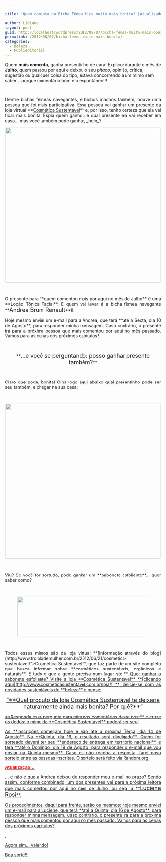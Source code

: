 ```yaml
---

title: 'Quem comenta no Bicha Fêmea fica muito mais bonita! [Atualizado]'

author: Lidiane
layout: post
guid: http://localhost/wordpress/2012/08/07/bicha-femea-muito-mais-bonita/
permalink: /2012/08/07/bicha-femea-muito-mais-bonita/
categories:
  - Beleza
  - Publieditorial
---
```

Quem **mais comenta**, ganha presentinho de cara! Explico: durante o mês de **Julho**, quem passou por aqui e deixou o seu _pitaco_, opinião, crítica, sugestão ou qualquer coisa do tipo, estava concorrendo a um mimo sem saber… porque comentário bom é o espontâneo!!!

&nbsp;

<p align="justify">
  Dentre bichas fêmeas navegantes, e bichos machos também, houve uma pessoa que foi mais participativa. Essa pessoa vai ganhar um presente da loja virtual **<a href="http://www.trololodemulher.com.br/2012/06/21/cosmetica-sustentavel/">Cosmética Sustentável</a>** e, por isso, tenho certeza que ela vai ficar mais bonita. Espia quem ganhou e qual presente ela vai receber em casa… mas você também pode ganhar, _hein_?
</p>

<!--more-->

<p align="center">
  <a href="http://www.trololodemulher.com.br/2012/08/07/bicha-femea-muito-mais-bonita/locao-tonica-facial/" rel="attachment wp-att-8981"><img class="alignnone size-full wp-image-8981" title="LOCAO TONICA FACIAL" src="http://www.trololodemulher.com.br/blog/wp-content/uploads/2012/08/LOCAO-TONICA-FACIAL.jpg" alt="" width="500" height="500" /></a>
</p>

&nbsp;

<p align="justify">
  O presente para **quem comentou mais por aqui no mês de Julho** é uma **Loção Tônica Facial**. E quem vai levar é a bicha fêmea navegante **<span style="font-size: large;">Andrea Brum Renault</span>**!!!
</p>

<p align="justify">
  Hoje mesmo enviei um e-mail para a Andrea, que terá **até a Sexta, dia 10 de Agosto**, para responder minha mensagem. Caso contrário, o presente irá para a próxima pessoa que mais comentou por aqui no mês passado. Vamos para as cenas dos próximos capítulos?
</p>

&nbsp;

<p align="center">
  **<span style="font-size: large;">…e você se perguntando: posso ganhar presente também?</span>**
</p>

&nbsp;

<p align="justify">
  Claro que pode, bonita! Olha logo aqui abaixo qual presentinho pode ser seu também, e chegar na sua casa:
</p>

&nbsp;

<p align="center">
  <a href="http://www.trololodemulher.com.br/2012/08/07/bicha-femea-muito-mais-bonita/sabonete-esfoliante/" rel="attachment wp-att-8982"><img class="alignnone size-full wp-image-8982" title="SABONETE ESFOLIANTE" src="http://www.trololodemulher.com.br/blog/wp-content/uploads/2012/08/SABONETE-ESFOLIANTE.jpg" alt="" width="500" height="500" /></a>
</p>

&nbsp;

<p align="justify">
  Viu? Se você for sortuda, pode ganhar um **sabonete esfoliante**… quer saber como?
</p>

&nbsp;

<p align="center">
  <a href="http://www.trololodemulher.com.br/2012/06/21/cosmetica-sustentavel/cosmetica-sustentavel/" rel="attachment wp-att-8752"><img class="alignnone size-full wp-image-8752" title="COSMETICA SUSTENTAVEL" src="http://www.trololodemulher.com.br/blog/wp-content/uploads/2012/06/COSMETICA-SUSTENTAVEL.png" alt="" width="427" height="128" /></a>
</p>

&nbsp;

<p align="justify">
  Todos esses mimos são da loja virtual **[informação através do blog](http://www.trololodemulher.com.br/2012/06/21/cosmetica-sustentavel/">Cosmética Sustentável</a>**, que faz parte de um site completo que busca informar sobre **cosméticos sustentáveis, orgânicos e naturais**. É tudo o que a gente precisa num lugar só: **<a href="http://www.cosmeticasustentavel.com.br/loja/index.php?route=extras/blog/) ** e [**produtos legais através da loja virtual!**](http://www.cosmeticasustentavel.com.br/loja/) 
</p>

<p align="justify">
  Quer ganhar o sabonete esfoliante? Visite a loja **Cosmética Sustentável** **[clicando aqui](http://www.cosmeticasustentavel.com.br/loja/) **, delicie-se com as novidades sustentáveis de **beleza** e pense:
</p>

<p align="center">
  <span style="font-size: large;">&#8220;**Qual produto da loja Cosmética Sustentável te deixaria naturalmente ainda mais bonita? Por quê?**&#8220;</span>
</p>

<p align="justify">
  **Responda essa pergunta para mim nos comentários deste post** e cruze os dedos: o mimo da **Cosmética Sustentável** poderá ser seu!
</p>

<p align="justify">
  As **inscrições começam hoje e vão até a próxima Terça, dia 14 de Agosto**. Na **Quinta, dia 16, o resultado será divulgado**. Quem for sorteado deverá ter seu **endereço de entrega em território nacional**, e terá **até o Domingo, dia 19 de Agosto, para responder o e-mail que vou enviar na Quinta mesmo**. Caso eu não receba a resposta, farei novo sorteio entre as pessoas inscritas. O sorteio será feito via Random.org.
</p>

**<span style="color: #ff0000;">Atualização…</span>**

<p align="justify">
  … e não é que a Andrea deixou de responder meu e-mail no prazo? Sendo assim, conforme combinado, um dos presentes vai para a próxima leitora que mais comentou por aqui no mês de Julho, ou seja, a **<span style="font-size: large;">Luciene Rosi</span>**.
</p>

<p align="justify">
  Os procedimentos, daqui para frente, serão os mesmos: hoje mesmo enviei um e-mail para a Luciene, que terá **até a Quinta, dia 16 de Agosto**, para responder minha mensagem. Caso contrário, o presente irá para a próxima pessoa que mais comentou por aqui no mês passado. Vamos para as cenas dos próximos capítulos?
</p>

&nbsp;

Agora sim… valendo!

Boa sorte!!!